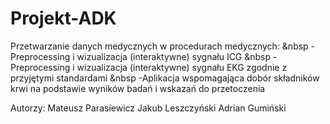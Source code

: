 # Projekt-ADK

Przetwarzanie danych medycznych w procedurach medycznych:
&nbsp -Preprocessing i wizualizacja (interaktywne) sygnału ICG
&nbsp -Preprocessing i wizualizacja (interaktywne) sygnału EKG zgodnie z przyjętymi standardami
&nbsp -Aplikacja wspomagająca dobór składników krwi na podstawie wyników badań i wskazań do przetoczenia

Autorzy:
Mateusz Parasiewicz
Jakub Leszczyński
Adrian Gumiński
